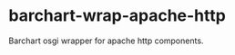 barchart-wrap-apache-http
=========================

Barchart osgi wrapper for apache http components.